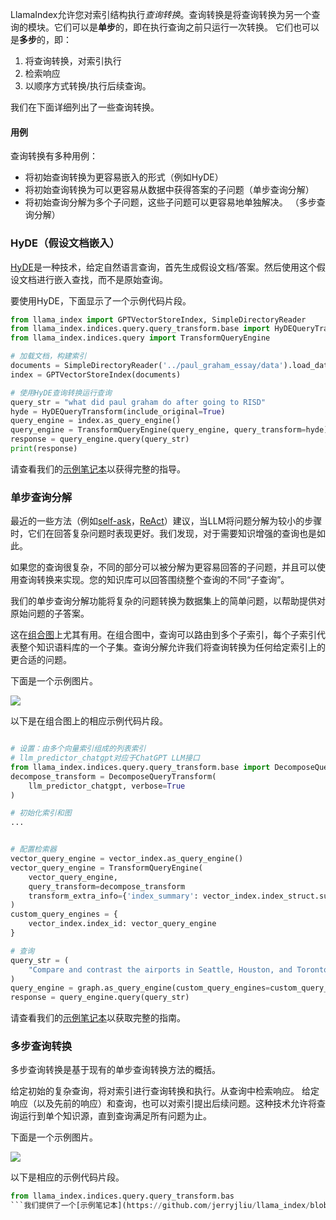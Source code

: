LlamaIndex允许您对索引结构执行*查询转换*。查询转换是将查询转换为另一个查询的模块。它们可以是**单步**的，即在执行查询之前只运行一次转换。
它们也可以是**多步**的，即：
1. 将查询转换，对索引执行
2. 检索响应
3. 以顺序方式转换/执行后续查询。

我们在下面详细列出了一些查询转换。

#### 用例
查询转换有多种用例：
- 将初始查询转换为更容易嵌入的形式（例如HyDE）
- 将初始查询转换为可以更容易从数据中获得答案的子问题（单步查询分解）
- 将初始查询分解为多个子问题，这些子问题可以更容易地单独解决。 （多步查询分解）

### HyDE（假设文档嵌入）

[HyDE](http://boston.lti.cs.cmu.edu/luyug/HyDE/HyDE.pdf)是一种技术，给定自然语言查询，首先生成假设文档/答案。然后使用这个假设文档进行嵌入查找，而不是原始查询。

要使用HyDE，下面显示了一个示例代码片段。

```python
from llama_index import GPTVectorStoreIndex, SimpleDirectoryReader
from llama_index.indices.query.query_transform.base import HyDEQueryTransform
from llama_index.indices.query import TransformQueryEngine

# 加载文档，构建索引
documents = SimpleDirectoryReader('../paul_graham_essay/data').load_data()
index = GPTVectorStoreIndex(documents)

# 使用HyDE查询转换运行查询
query_str = "what did paul graham do after going to RISD"
hyde = HyDEQueryTransform(include_original=True)
query_engine = index.as_query_engine()
query_engine = TransformQueryEngine(query_engine, query_transform=hyde)
response = query_engine.query(query_str)
print(response)

```

请查看我们的[示例笔记本](https://github.com/jerryjliu/llama_index/blob/main/examples/query_transformations/HyDEQueryTransformDemo.ipynb)以获得完整的指导。

### 单步查询分解

最近的一些方法（例如[self-ask](https://ofir.io/self-ask.pdf)，[ReAct](https://arxiv.org/abs/2210.03629)）建议，当LLM将问题分解为较小的步骤时，它们在回答复杂问题时表现更好。我们发现，对于需要知识增强的查询也是如此。

如果您的查询很复杂，不同的部分可以被分解为更容易回答的子问题，并且可以使用查询转换来实现。您的知识库可以回答围绕整个查询的不同“子查询”。

我们的单步查询分解功能将复杂的问题转换为数据集上的简单问题，以帮助提供对原始问题的子答案。

这在[组合图](/how_to/index_structs/composability.md)上尤其有用。在组合图中，查询可以路由到多个子索引，每个子索引代表整个知识语料库的一个子集。查询分解允许我们将查询转换为任何给定索引上的更合适的问题。

下面是一个示例图片。

![](/_static/query_transformations/single_step_diagram.png)

以下是在组合图上的相应示例代码片段。

```python

# 设置：由多个向量索引组成的列表索引
# llm_predictor_chatgpt对应于ChatGPT LLM接口
from llama_index.indices.query.query_transform.base import DecomposeQueryTransform
decompose_transform = DecomposeQueryTransform(
    llm_predictor_chatgpt, verbose=True
)

# 初始化索引和图
...


# 配置检索器
vector_query_engine = vector_index.as_query_engine()
vector_query_engine = TransformQueryEngine(
    vector_query_engine, 
    query_transform=decompose_transform
    transform_extra_info={'index_summary': vector_index.index_struct.summary}
)
custom_query_engines = {
    vector_index.index_id: vector_query_engine
} 

# 查询
query_str = (
    "Compare and contrast the airports in Seattle, Houston, and Toronto. "
)
query_engine = graph.as_query_engine(custom_query_engines=custom_query_engines)
response = query_engine.query(query_str)
```

请查看我们的[示例笔记本](https://github.com/jerryjliu/llama_index/blob/main/docs/examples/composable_indices/city_analysis/City_Analysis-Decompose.ipynb)以获取完整的指南。

### 多步查询转换

多步查询转换是基于现有的单步查询转换方法的概括。

给定初始的复杂查询，将对索引进行查询转换和执行。从查询中检索响应。
给定响应（以及先前的响应）和查询，也可以对索引提出后续问题。这种技术允许将查询运行到单个知识源，直到查询满足所有问题为止。

下面是一个示例图片。

![](/_static/query_transformations/multi_step_diagram.png)


以下是相应的示例代码片段。

```python
from llama_index.indices.query.query_transform.bas
```我们提供了一个[示例笔记本](https://github.com/jerryjliu/llama_index/blob/main/examples/vector_indices/SimpleIndexDemo-multistep.ipynb)，您可以查看完整的步骤。使用StepDecomposeQueryTransform，我们可以创建一个MultiStepQueryEngine，它可以接受一个查询，例如“作者开始的加速器计划的第一批是谁？”，并返回一个响应。
